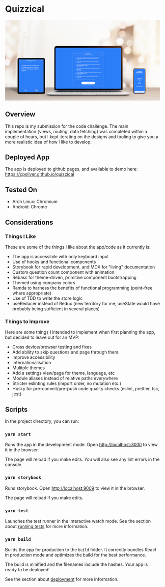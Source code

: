 # Quizzical

![responsive preview](https://raw.githubusercontent.com/cpoliver/quizzical/master/public/preview.png)

## Overview

This repo is my submission for the code challenge. The main implementation (views, routing, data fetching) was completed within a couple of hours, but I kept iterating on the designs and tooling to give you a more realistic idea of how I like to develop.

## Deployed App

The app is deployed to github pages, and available to demo here: https://cpoliver.github.io/quizzical

## Tested On

- Arch Linux: Chromium
- Android: Chrome

## Considerations

### Things I Like

These are some of the things I like about the app/code as it currently is:

- The app is accessibile with only keyboard input
- Use of hooks and functional components
- Storybook for rapid development, and MDX for "living" documentation
- Custom question count component with animation
- Rebass for theme-driven, primitive component bootstrapping
- Themed using company colors
- Ramda to harness the benefits of functional programming (point-free where appropriate)
- Use of TDD to write the store logic
- useReducer instead of Redux (new territory for me, useState would have probably being sufficient in several places)

### Things to Improve

Here are some things I intended to implement when first planning the app, but decided to leave out for an MVP:

- Cross device/browser testing and fixes
- Add ability to skip questions and page through them
- Improve accessibility
- Internationalisation
- Mulitple themes
- Add a settings view/page for theme, language, etc
- Module aliases instead of relative paths everywhere
- Stricter eslinting rules (import order, no mutation etc.)
- Husky for pre-commit/pre-push code quality checks (eslint, prettier, tsc, jest)

## Scripts

In the project directory, you can run:

### `yarn start`

Runs the app in the development mode.
Open [http://localhost:3000](http://localhost:3000) to view it in the browser.

The page will reload if you make edits.
You will also see any lint errors in the console.

### `yarn storybook`

Runs storybook.
Open [http://localhost:9009](http://localhost:9009) to view it in the browser.

The page will reload if you make edits.

### `yarn test`

Launches the test runner in the interactive watch mode.
See the section about [running tests](https://facebook.github.io/create-react-app/docs/running-tests) for more information.

### `yarn build`

Builds the app for production to the `build` folder.
It correctly bundles React in production mode and optimizes the build for the best performance.

The build is minified and the filenames include the hashes.
Your app is ready to be deployed!

See the section about [deployment](https://facebook.github.io/create-react-app/docs/deployment) for more information.
